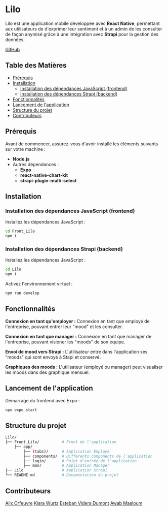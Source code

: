 # **Lilo**

Lilo est une application mobile développée avec **React Native**, permettant aux utilisateurs de d'exprimer leur sentiment et à un admin de les consulter de façon anymisé grâce à une intégration avec **Strapi** pour la gestion des données.

[GitHub](https://github.com/AlixOrf/Lilo.git)


## **Table des Matières**

- [Prérequis](#prérequis)
- [Installation](#installation)
  - [Installation des dépendances JavaScript (frontend)](#installation-des-dépendances-javascript-frontend)
  - [Installation des dépendances Strapi (backend)](#installation-des-dépendances-strapi-backend)
- [Fonctionnalités](#fonctionnalités)
- [Lancement de l'application](#lancement-de-lapplication)
- [Structure du projet](#structure-du-projet)
- [Contributeurs](#contributeurs)

## **Prérequis**

Avant de commencer, assurez-vous d'avoir installé les éléments suivants sur votre machine :

- **Node.js**
- Autres dépendances :
  - **Expo**
  - **react-native-chart-kit**
  - **strapi-plugin-multi-select**

## **Installation**

### **Installation des dépendances JavaScript (frontend)**

Installez les dépendances JavaScript :

```bash
cd Front_Lilo
npm i
```
### **Installation des dépendances Strapi (backend)**
Installez les dépendances JavaScript :
```bash
cd Lilo
npm i
```

Activez l'environnement virtuel :

```bash
npm run develop
```

## **Fonctionnalités**

**Connexion en tant qu'employer :** Connexion en tant que employé de l'entreprise, pouvant entrer leur "mood" et les consulter. 

**Connexion en tant que manager :** Connexion en tant que manager de l'entreprise, pouvant visioner les "moods" de son equipe.

**Envoi de mood vers Strapi :** L'utilisateur entre dans l'application ses "moods" qui sont envoyé à Stapi et conservé.

**Graphiques des moods :** L'utilisateur (employé ou manager) peut visualiser les moods dans des graphique mensuel.

## **Lancement de l'application**
Démarrage du frontend avec Expo :

```bash
npx expo start
```

## **Structure du projet**
```bash
Lilo/
├── Front_Lilo/          # Front de l'application
    ├── app/             
        ├── (tabs)/      # Application Employé
        ├── components/  # Différents components de l'application
        ├── login/       # Point d'entrée de l'application
        ├── man/         # Application Manager
├── Lilo                 # Application Strapi
└── README.md            # Documentation du projet
```

## **Contributeurs**
[Alix Orfeuvre](https://github.com/AlixOrf)
[Kiara Wurtz](https://github.com/Kiaraw)
[Esteban Videra Dumont](https://github.com/Esteban-13)
[Awab Maaloum](https://github.com/awab26)